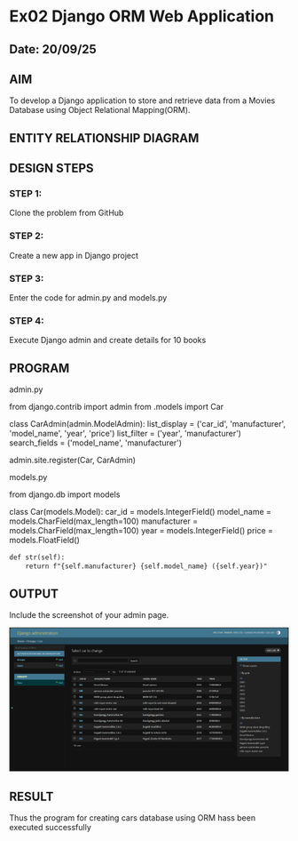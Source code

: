 # Ex02 Django ORM Web Application
## Date: 20/09/25

## AIM
To develop a Django application to store and retrieve data from a Movies Database using Object Relational Mapping(ORM).

## ENTITY RELATIONSHIP DIAGRAM



## DESIGN STEPS

### STEP 1:
Clone the problem from GitHub

### STEP 2:
Create a new app in Django project

### STEP 3:
Enter the code for admin.py and models.py

### STEP 4:
Execute Django admin and create details for 10 books

## PROGRAM

admin.py

from django.contrib import admin
from .models import Car

class CarAdmin(admin.ModelAdmin):
    list_display = ('car_id', 'manufacturer', 'model_name', 'year', 'price')
    list_filter = ('year', 'manufacturer')
    search_fields = ('model_name', 'manufacturer')

admin.site.register(Car, CarAdmin)

models.py

from django.db import models

class Car(models.Model):
    car_id = models.IntegerField()
    model_name = models.CharField(max_length=100)
    manufacturer = models.CharField(max_length=100)
    year = models.IntegerField()
    price = models.FloatField()

    def str(self):
        return f"{self.manufacturer} {self.model_name} ({self.year})"


## OUTPUT

Include the screenshot of your admin page.

![alt text](<Screenshot 2025-09-20 155533.png>)

## RESULT
Thus the program for creating cars database using ORM hass been executed successfully

